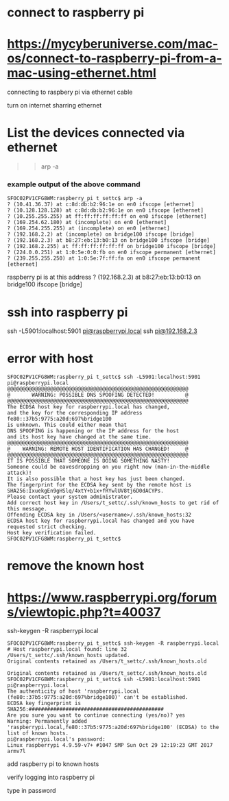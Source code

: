 # connect to raspberry pi

# https://mycyberuniverse.com/mac-os/connect-to-raspberry-pi-from-a-mac-using-ethernet.html

connecting to raspbery pi via ethernet cable

turn on
internet sharring
ethernet

# List the devices connected via ethernet

>> arp -a

### example output of the above command
```
SFOC02PV1CFG8WM:raspberry_pi t_settc$ arp -a
? (10.41.36.37) at c:8d:db:b2:96:1e on en0 ifscope [ethernet]
? (10.128.128.128) at c:8d:db:b2:96:1e on en0 ifscope [ethernet]
? (10.255.255.255) at ff:ff:ff:ff:ff:ff on en0 ifscope [ethernet]
? (169.254.62.180) at (incomplete) on en0 [ethernet]
? (169.254.255.255) at (incomplete) on en0 [ethernet]
? (192.168.2.2) at (incomplete) on bridge100 ifscope [bridge]
? (192.168.2.3) at b8:27:eb:13:b0:13 on bridge100 ifscope [bridge]
? (192.168.2.255) at ff:ff:ff:ff:ff:ff on bridge100 ifscope [bridge]
? (224.0.0.251) at 1:0:5e:0:0:fb on en0 ifscope permanent [ethernet]
? (239.255.255.250) at 1:0:5e:7f:ff:fa on en0 ifscope permanent [ethernet]
```
raspberry pi is at this address
? (192.168.2.3) at b8:27:eb:13:b0:13 on bridge100 ifscope [bridge]

# ssh into raspberry pi

ssh -L5901:localhost:5901 pi@raspberrypi.local
ssh pi@192.168.2.3

# error with host

```
SFOC02PV1CFG8WM:raspberry_pi t_settc$ ssh -L5901:localhost:5901 pi@raspberrypi.local
@@@@@@@@@@@@@@@@@@@@@@@@@@@@@@@@@@@@@@@@@@@@@@@@@@@@@@@@@@@
@       WARNING: POSSIBLE DNS SPOOFING DETECTED!          @
@@@@@@@@@@@@@@@@@@@@@@@@@@@@@@@@@@@@@@@@@@@@@@@@@@@@@@@@@@@
The ECDSA host key for raspberrypi.local has changed,
and the key for the corresponding IP address fe80::37b5:9775:a20d:697%bridge100
is unknown. This could either mean that
DNS SPOOFING is happening or the IP address for the host
and its host key have changed at the same time.
@@@@@@@@@@@@@@@@@@@@@@@@@@@@@@@@@@@@@@@@@@@@@@@@@@@@@@@@@@@
@    WARNING: REMOTE HOST IDENTIFICATION HAS CHANGED!     @
@@@@@@@@@@@@@@@@@@@@@@@@@@@@@@@@@@@@@@@@@@@@@@@@@@@@@@@@@@@
IT IS POSSIBLE THAT SOMEONE IS DOING SOMETHING NASTY!
Someone could be eavesdropping on you right now (man-in-the-middle attack)!
It is also possible that a host key has just been changed.
The fingerprint for the ECDSA key sent by the remote host is
SHA256:IxuekgEn9gHSlq/4xtY+b1x+fRYwlUV8tj6D0dACYPs.
Please contact your system administrator.
Add correct host key in /Users/t_settc/.ssh/known_hosts to get rid of this message.
Offending ECDSA key in /Users/<username>/.ssh/known_hosts:32
ECDSA host key for raspberrypi.local has changed and you have requested strict checking.
Host key verification failed.
SFOC02PV1CFG8WM:raspberry_pi t_settc$
```

# remove the known host

# https://www.raspberrypi.org/forums/viewtopic.php?t=40037
ssh-keygen -R raspberrypi.local 

```
SFOC02PV1CFG8WM:raspberry_pi t_settc$ ssh-keygen -R raspberrypi.local
# Host raspberrypi.local found: line 32
/Users/t_settc/.ssh/known_hosts updated.
Original contents retained as /Users/t_settc/.ssh/known_hosts.old
```

```
Original contents retained as /Users/t_settc/.ssh/known_hosts.old
SFOC02PV1CFG8WM:raspberry_pi t_settc$ ssh -L5901:localhost:5901 pi@raspberrypi.local
The authenticity of host 'raspberrypi.local (fe80::37b5:9775:a20d:697%bridge100)' can't be established.
ECDSA key fingerprint is SHA256:############################################
Are you sure you want to continue connecting (yes/no)? yes
Warning: Permanently added 'raspberrypi.local,fe80::37b5:9775:a20d:697%bridge100' (ECDSA) to the list of known hosts.
pi@raspberrypi.local's password:
Linux raspberrypi 4.9.59-v7+ #1047 SMP Sun Oct 29 12:19:23 GMT 2017 armv7l
```


add raspberry pi to known hosts

verify logging into raspberry pi

type in password

